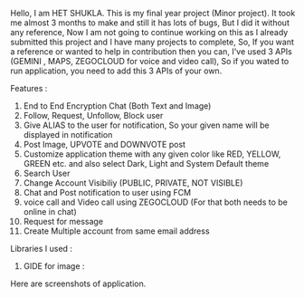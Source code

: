 Hello, I am HET SHUKLA.
This is my final year project (Minor project).
It took me almost 3 months to make and still it has lots of bugs, But I did it without any reference, Now I am not going to continue working on this as I already submitted this project and I have many projects to complete, So, If you want a reference or wanted to help in contribution then you can, I've used 3 APIs (GEMINI , MAPS, ZEGOCLOUD for voice and video call), So if you wated to run application, you need to add this 3 APIs of your own.

Features :
  1. End to End Encryption Chat (Both Text and Image)
  2. Follow, Request, Unfollow, Block user
  3. Give ALIAS to the user for notification, So your given name will be displayed in notification
  4. Post Image, UPVOTE and DOWNVOTE post
  5. Customize application theme with any given color like RED, YELLOW, GREEN etc. and also select Dark, Light and System Default theme
  6. Search User
  7. Change Account Visibiliy (PUBLIC, PRIVATE, NOT VISIBLE)
  8. Chat and Post notification to user using FCM
  9. voice call and Video call using ZEGOCLOUD (For that both needs to be online in chat)
  10. Request for message
  11. Create Multiple account from same email address

Libraries I used :
  1. GIDE for image : 


Here are screenshots of application.


